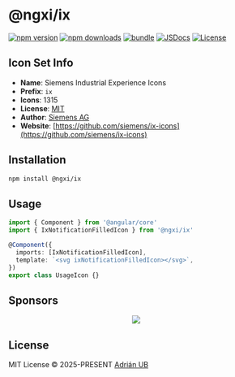# @ngxi/ix

[![npm version][npm-version-src]][npm-version-href]
[![npm downloads][npm-downloads-src]][npm-downloads-href]
[![bundle][bundle-src]][bundle-href]
[![JSDocs][jsdocs-src]][jsdocs-href]
[![License][license-src]][license-href]

## Icon Set Info

- **Name**: Siemens Industrial Experience Icons
- **Prefix**: `ix`
- **Icons**: 1315
- **License**: [MIT](https://github.com/siemens/ix-icons/blob/main/LICENSE.md)
- **Author**: [Siemens AG](https://github.com/siemens/ix-icons)
- **Website**: [https://github.com/siemens/ix-icons](https://github.com/siemens/ix-icons)

## Installation

```sh
npm install @ngxi/ix
```

## Usage

```ts
import { Component } from '@angular/core'
import { IxNotificationFilledIcon } from '@ngxi/ix'

@Component({
  imports: [IxNotificationFilledIcon],
  template: `<svg ixNotificationFilledIcon></svg>`,
})
export class UsageIcon {}
```

## Sponsors

<p align="center">
  <a href="https://cdn.jsdelivr.net/gh/adrian-ub/static/sponsors.svg">
    <img src='https://cdn.jsdelivr.net/gh/adrian-ub/static/sponsors.svg'/>
  </a>
</p>

## License

MIT License © 2025-PRESENT [Adrián UB](https://github.com/adrian-ub)

<!-- Badges -->

[npm-version-src]: https://img.shields.io/npm/v/@ngxi/ix?style=flat&colorA=080f12&colorB=1fa669
[npm-version-href]: https://npmjs.com/package/@ngxi/ix
[npm-downloads-src]: https://img.shields.io/npm/dm/@ngxi/ix?style=flat&colorA=080f12&colorB=1fa669
[npm-downloads-href]: https://npmjs.com/package/@ngxi/ix
[bundle-src]: https://img.shields.io/bundlephobia/minzip/@ngxi/ix?style=flat&colorA=080f12&colorB=1fa669&label=minzip
[bundle-href]: https://bundlephobia.com/result?p=@ngxi/ix
[license-src]: https://img.shields.io/npm/l/@ngxi/ix?style=flat&colorA=080f12&colorB=1fa669
[license-href]: https://github.com/adrian-ub/ngxi/blob/main/LICENSE
[jsdocs-src]: https://img.shields.io/badge/jsdocs-reference-080f12?style=flat&colorA=080f12&colorB=1fa669
[jsdocs-href]: https://www.jsdocs.io/package/@ngxi/ix
